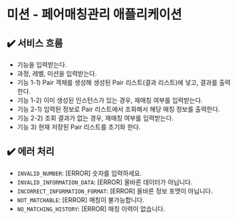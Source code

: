 # 미션 - 페어매칭관리 애플리케이션

## ✔️ 서비스 흐름
- 기능을 입력받는다.
- 과정, 레벨, 미션을 입력받는다.
- 기능 1-1) Pair 객체를 생성해 생성된 Pair 리스트(결과 리스트)에 넣고, 결과를 출력한다.
- 기능 1-2) 이미 생성된 인스턴스가 있는 경우, 재매칭 여부를 입력받는다.
- 기능 2-1) 입력된 정보로 Pair 리스트에서 조회해서 해당 매칭 정보를 출력한다.
- 기능 2-2) 조회 결과가 없는 경우, 재매칭 여부를 입력받는다.
- 기능 3) 현재 저장된 Pair 리스트를 초기화 한다. 

## ✔️ 에러 처리
- `INVALID_NUMBER`: [ERROR] 숫자를 입력하세요.
- `INVALID_INFORMATION_DATA`: [ERROR] 올바른 데이터가 아닙니다.
- `INCORRECT_INFORMATION_FORMAT`: [ERROR] 올바른 정보 포멧이 아닙니다.
- `NOT_MATCHABLE`: [ERROR] 매칭이 불가능합니다.
- `NO_MATCHING_HISTORY`: [ERROR] 매칭 이력이 없습니다.